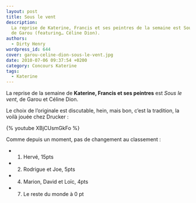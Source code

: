```yaml
---
layout: post
title: Sous le vent
description:
  La reprise de Katerine, Francis et ses peintres de la semaine est Sous le vent
  de Garou (featuring… Céline Dion).
authors:
  - Dirty Henry
wordpress_id: 644
cover: garou-celine-dion-sous-le-vent.jpg
date: 2010-07-06 09:37:54 +0200
category: Concours Katerine
tags:
  - Katerine
---
```


La reprise de la semaine de **Katerine, Francis et ses peintres** est _Sous le
vent_, de Garou et Céline Dion.

Le choix de l’originale est discutable, hein, mais bon, c’est la tradition, la
voilà jouée chez Drucker :

{% youtube XBjCUsmGkFo %}

Comme depuis un moment, pas de changement au classement :

- 1. Hervé, 15pts
- 2. Rodrigue et Joe, 5pts
- 4. Marion, David et Loïc, 4pts
- 7. Le reste du monde à 0 pt
